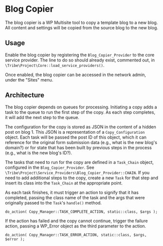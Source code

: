 # Blog Copier

The blog copier is a WP Multisite tool to copy a template blog to a new blog. All content and settings will be copied
from the source blog to the new blog.

## Usage

Enable the blog copier by registering the `Blog_Copier_Provider` to the core service provider. The line to do so
should already exist, commented out, in `\Tribe\Project\Core::load_service_providers()`.

Once enabled, the blog copier can be accessed in the network admin, under the "Sites" menu.

## Architecture

The blog copier depends on queues for processing. Initiating a copy adds a task to the queue to run the first step of
the copy. As each step completes, it will add the next step to the queue.

The configuration for the copy is stored as JSON in the content of a hidden post on blog 1. This JSON is a
representation of a `Copy_Configuration` object. Each task will be passed the post ID of this object, which it can
reference for the original form submission data (e.g., what is the new blog's domain?) or for state that has been
built by previous steps in the process (e.g., what is the new blog's ID?).

The tasks that need to run for the copy are defined in a `Task_Chain` object, configured in the `Blog_Copier_Provider`.
See `\Tribe\Project\Service_Providers\Blog_Copier_Provider::CHAIN`. If you need to add additional steps to the copy,
create a new `Task` for that step and insert its class into the `Task_Chain` at the appropriate point.

As each task finishes, it must trigger an action to signify that it has completed, passing the class name of the task
and the args that were originally passed to the `Task`'s `handle()` method.

```
do_action( Copy_Manager::TASK_COMPLETE_ACTION, static::class, $args );
```

If the action has failed and the copy cannot continue, trigger the failure action, passing a WP_Error object
as the third parameter to the action.

```
do_action( Copy_Manager::TASK_ERROR_ACTION, static::class, $args, $error );
```